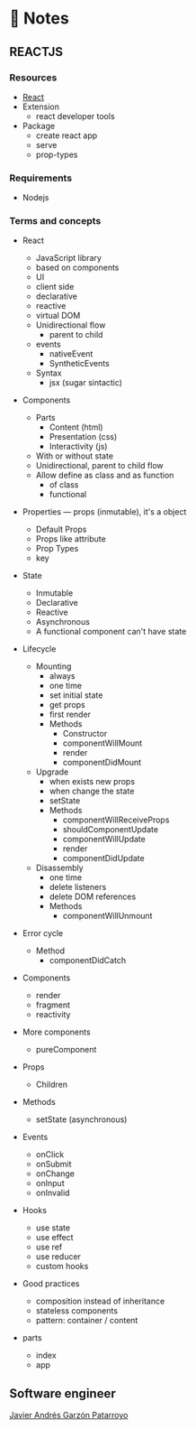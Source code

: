 # :memo: Notes
## REACTJS

### Resources
* [React](https://reactjs.org/)
* Extension
  - react developer tools
* Package
  - create react app
  - serve
  - prop-types

### Requirements
* Nodejs

### Terms and concepts
* React
  - JavaScript library
  - based on components
  - UI
  - client side
  - declarative
  - reactive
  - virtual DOM
  * Unidirectional flow
    - parent to child
  * events
    - nativeEvent
    - SyntheticEvents
  * Syntax
    * jsx (sugar sintactic)

* Components
  * Parts
    - Content (html)
    - Presentation (css)
    - Interactivity (js)
  * With or without state
  * Unidirectional, parent to child flow
  * Allow define as class and as function
    - of class
    - functional

* Properties ― props (inmutable), it's a object
  - Default Props
  - Props like attribute
  - Prop Types
  - key

* State
  - Inmutable
  - Declarative
  - Reactive
  - Asynchronous
  - A functional component can't have state

* Lifecycle
  * Mounting
    - always
    - one time
    - set initial state
    - get props
    - first render
    * Methods
      - Constructor
      - componentWillMount
      - render
      - componentDidMount
  * Upgrade
    - when exists new props
    - when change the state
    - setState
    * Methods
      - componentWillReceiveProps
      - shouldComponentUpdate
      - componentWillUpdate
      - render
      - componentDidUpdate
  * Disassembly
    - one time
    - delete listeners
    - delete DOM references
    * Methods
      - componentWillUnmount
* Error cycle
  * Method
    - componentDidCatch

* Components
  - render
  - fragment
  - reactivity

* More components
  - pureComponent

* Props
  - Children

* Methods
  - setState (asynchronous)
* Events
  - onClick
  - onSubmit
  - onChange
  - onInput
  - onInvalid

* Hooks
  - use state
  - use effect
  - use ref
  - use reducer
  - custom hooks

* Good practices
  - composition instead of inheritance
  - stateless components
  - pattern: container / content

* parts
  - index
  - app

## Software engineer
[Javier Andrés Garzón Patarroyo](https://www.javierandresgp.com)
